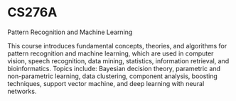 # CS276A
Pattern Recognition and Machine Learning

This course introduces fundamental concepts, theories, and algorithms for pattern recognition and machine learning, which are used in computer vision, speech recognition, data mining, statistics, information retrieval, and bioinformatics. Topics include: Bayesian decision theory, parametric and non-parametric learning, data clustering, component analysis, boosting techniques, support vector machine, and deep learning with neural networks.
